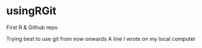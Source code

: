 # usingRGit
First R &amp; Github repo

Trying best to use git from now onwards
A line I wrote on my local computer
